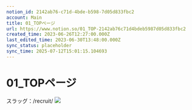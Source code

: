 ```yaml
---
notion_id: 2142ab76-c71d-4bde-b598-7d05d833fbc2
account: Main
title: 01_TOPページ
url: https://www.notion.so/01_TOP-2142ab76c71d4bdeb5987d05d833fbc2
created_time: 2023-06-26T12:27:00.000Z
last_edited_time: 2023-06-30T13:48:00.000Z
sync_status: placeholder
sync_time: 2025-07-12T15:01:15.104693
---
```

# 01_TOPページ

スラッグ：/recruit/
![](https://prod-files-secure.s3.us-west-2.amazonaws.com/736adce6-a3a4-4a64-9f74-d9aa055c96d2/3d17dc16-25f5-4ed7-b23e-ffe54afa0448/screencapture-localhost-3000-recruit-2023-06-30-22_47_54.png?X-Amz-Algorithm=AWS4-HMAC-SHA256&X-Amz-Content-Sha256=UNSIGNED-PAYLOAD&X-Amz-Credential=ASIAZI2LB466RHJUKISC%2F20250719%2Fus-west-2%2Fs3%2Faws4_request&X-Amz-Date=20250719T041230Z&X-Amz-Expires=3600&X-Amz-Security-Token=IQoJb3JpZ2luX2VjEIT%2F%2F%2F%2F%2F%2F%2F%2F%2F%2FwEaCXVzLXdlc3QtMiJHMEUCIQCIjKVBuLaxq2WtBADLbdfvy5605gpBIOmXAiq1UPayhgIgcmAWXhZzbJzOYYZXnDntdI%2F%2Fl8ygwLJ%2FSRZEKdghQd4qiAQInf%2F%2F%2F%2F%2F%2F%2F%2F%2F%2FARAAGgw2Mzc0MjMxODM4MDUiDHSe28MVnxnLhKpg5ircA%2F5NdXXXhwFc5aJHeisb%2BoYHbRAd%2BlwGy0zOyxE9AcqvH6zqNb9Bg1B6B1ArYR%2BbFBN0HZBgs0IqJfCMNMI%2BCuX1FeQ7HuC9CuOr1nZsnwhvheLh9ysIg751qTXUnoaRmScFfh0G0ZJ5rFA48Ikj9uwwxKEBNYSKH8r94%2F7%2B6HrxbAbhHKd%2F8lOSiC%2F1uTKL7OC%2BIL1he98ojkzsI6n2Wn5%2FRu3DSwzJ8%2FIJrYiMNI1ManUBppVufY9qBjeDr5tOR2qQJ3bBcOaaOaTQcN89X6GxC%2FIWFeFQjl748pcfUw0kplfcQgKuUY4qFBkrUjZzm0Qnbo5UkOnSScWwSow%2B6ved%2B8S0LhysGcBwtXA%2BzK6ucj%2Fy8dNUXXqFMNDSAWvzBZfutr7NaSl5o40yNYBO%2BRqPKnps%2FGsqB7Ca%2BuZtWqNefXn6rHm8KEtgdW01ABjAam2OkbfZS89Db1D2BCFfv8WBrpLR72faSq7uwlpJTm2BtkSQ8W9G1LplPE6V8D1sVognVeqMWKl5DjBwFXck9E7icUU5bF3MveFlJGK2zbCyJ8ijUjF2icox%2BclcLtMXODjBVaFkTzLzumaXggE58exBwecVp9AOgZRxsYoNKBhOQjnuIZYblQ43rM9GMI2r7MMGOqUBnvKTlt3oej7HEhqRwG5EiZMqCbUkDVQmirAw80nIoVP0flO2af2Gg5L4a4fVVTIaGCYoJmrEKB4dol1zoBa0n%2FIYAz4wGKxaND07zwNhte9H%2F7JlDQGmSx7fCKnaAz7cgJtjv%2BR%2FjLs37GBYlIzLRQxEQ4He4lwuuksdM3fn71te660JVcxuOgwCu%2BQwqNQpQPnfNfJ58EL%2FPNW0lr%2FLo6ESnfrZ&X-Amz-Signature=442cb067ed15cf674fb0eeace2c5ae54317b47c52a3b3e5771a42d4f8d4ad995&X-Amz-SignedHeaders=host&x-amz-checksum-mode=ENABLED&x-id=GetObject)